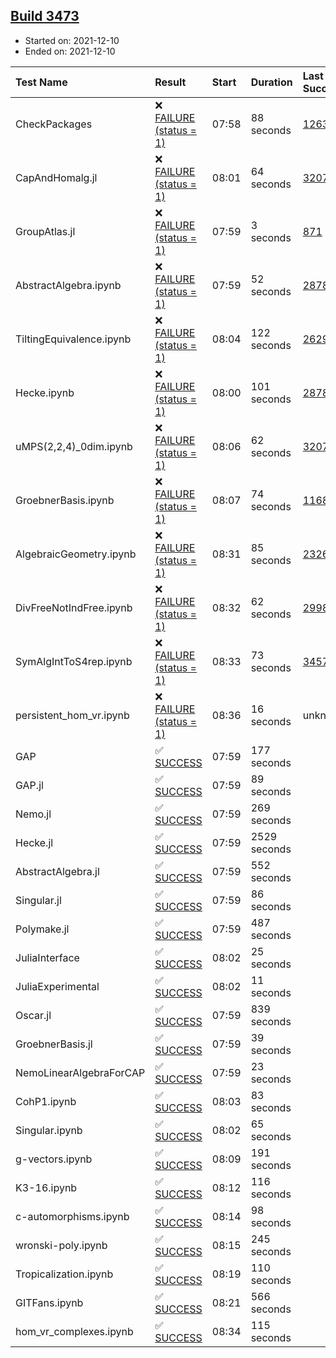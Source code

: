## [Build 3473](https://oscarci.mathematik.uni-kl.de/job/oscar-stable/3473/)

* Started on: 2021-12-10
* Ended on: 2021-12-10

| Test Name    | Result | Start | Duration | Last Success | First Failure |
|:-------------|:-------|:------|:---------|:-------------|:--------------|
| CheckPackages | ❌ [FAILURE (status = 1)](https://oscarci.mathematik.uni-kl.de/job/oscar-stable/3473/artifact/logs/build-3473/CheckPackages.log) | 07:58 | 88 seconds | [1263](https://oscarci.mathematik.uni-kl.de/job/oscar-stable/1263/) | [1264](https://oscarci.mathematik.uni-kl.de/job/oscar-stable/1264/) |
| CapAndHomalg.jl | ❌ [FAILURE (status = 1)](https://oscarci.mathematik.uni-kl.de/job/oscar-stable/3473/artifact/logs/build-3473/CapAndHomalg.jl.log) | 08:01 | 64 seconds | [3207](https://oscarci.mathematik.uni-kl.de/job/oscar-stable/3207/) | [3208](https://oscarci.mathematik.uni-kl.de/job/oscar-stable/3208/) |
| GroupAtlas.jl | ❌ [FAILURE (status = 1)](https://oscarci.mathematik.uni-kl.de/job/oscar-stable/3473/artifact/logs/build-3473/GroupAtlas.jl.log) | 07:59 | 3 seconds | [871](https://oscarci.mathematik.uni-kl.de/job/oscar-stable/871/) | [872](https://oscarci.mathematik.uni-kl.de/job/oscar-stable/872/) |
| AbstractAlgebra.ipynb | ❌ [FAILURE (status = 1)](https://oscarci.mathematik.uni-kl.de/job/oscar-stable/3473/artifact/logs/build-3473/AbstractAlgebra.ipynb.log) | 07:59 | 52 seconds | [2878](https://oscarci.mathematik.uni-kl.de/job/oscar-stable/2878/) | [2879](https://oscarci.mathematik.uni-kl.de/job/oscar-stable/2879/) |
| TiltingEquivalence.ipynb | ❌ [FAILURE (status = 1)](https://oscarci.mathematik.uni-kl.de/job/oscar-stable/3473/artifact/logs/build-3473/TiltingEquivalence.ipynb.log) | 08:04 | 122 seconds | [2629](https://oscarci.mathematik.uni-kl.de/job/oscar-stable/2629/) | [2630](https://oscarci.mathematik.uni-kl.de/job/oscar-stable/2630/) |
| Hecke.ipynb | ❌ [FAILURE (status = 1)](https://oscarci.mathematik.uni-kl.de/job/oscar-stable/3473/artifact/logs/build-3473/Hecke.ipynb.log) | 08:00 | 101 seconds | [2878](https://oscarci.mathematik.uni-kl.de/job/oscar-stable/2878/) | [2879](https://oscarci.mathematik.uni-kl.de/job/oscar-stable/2879/) |
| uMPS(2,2,4)_0dim.ipynb | ❌ [FAILURE (status = 1)](https://oscarci.mathematik.uni-kl.de/job/oscar-stable/3473/artifact/logs/build-3473/uMPS-2-2-4-_0dim.ipynb.log) | 08:06 | 62 seconds | [3207](https://oscarci.mathematik.uni-kl.de/job/oscar-stable/3207/) | [3208](https://oscarci.mathematik.uni-kl.de/job/oscar-stable/3208/) |
| GroebnerBasis.ipynb | ❌ [FAILURE (status = 1)](https://oscarci.mathematik.uni-kl.de/job/oscar-stable/3473/artifact/logs/build-3473/GroebnerBasis.ipynb.log) | 08:07 | 74 seconds | [1168](https://oscarci.mathematik.uni-kl.de/job/oscar-stable/1168/) | [1169](https://oscarci.mathematik.uni-kl.de/job/oscar-stable/1169/) |
| AlgebraicGeometry.ipynb | ❌ [FAILURE (status = 1)](https://oscarci.mathematik.uni-kl.de/job/oscar-stable/3473/artifact/logs/build-3473/AlgebraicGeometry.ipynb.log) | 08:31 | 85 seconds | [2326](https://oscarci.mathematik.uni-kl.de/job/oscar-stable/2326/) | [2327](https://oscarci.mathematik.uni-kl.de/job/oscar-stable/2327/) |
| DivFreeNotIndFree.ipynb | ❌ [FAILURE (status = 1)](https://oscarci.mathematik.uni-kl.de/job/oscar-stable/3473/artifact/logs/build-3473/DivFreeNotIndFree.ipynb.log) | 08:32 | 62 seconds | [2998](https://oscarci.mathematik.uni-kl.de/job/oscar-stable/2998/) | [2999](https://oscarci.mathematik.uni-kl.de/job/oscar-stable/2999/) |
| SymAlgIntToS4rep.ipynb | ❌ [FAILURE (status = 1)](https://oscarci.mathematik.uni-kl.de/job/oscar-stable/3473/artifact/logs/build-3473/SymAlgIntToS4rep.ipynb.log) | 08:33 | 73 seconds | [3457](https://oscarci.mathematik.uni-kl.de/job/oscar-stable/3457/) | [3458](https://oscarci.mathematik.uni-kl.de/job/oscar-stable/3458/) |
| persistent_hom_vr.ipynb | ❌ [FAILURE (status = 1)](https://oscarci.mathematik.uni-kl.de/job/oscar-stable/3473/artifact/logs/build-3473/persistent_hom_vr.ipynb.log) | 08:36 | 16 seconds | unknown | unknown |
| GAP | ✅ [SUCCESS](https://oscarci.mathematik.uni-kl.de/job/oscar-stable/3473/artifact/logs/build-3473/GAP.log) | 07:59 | 177 seconds |  |  |
| GAP.jl | ✅ [SUCCESS](https://oscarci.mathematik.uni-kl.de/job/oscar-stable/3473/artifact/logs/build-3473/GAP.jl.log) | 07:59 | 89 seconds |  |  |
| Nemo.jl | ✅ [SUCCESS](https://oscarci.mathematik.uni-kl.de/job/oscar-stable/3473/artifact/logs/build-3473/Nemo.jl.log) | 07:59 | 269 seconds |  |  |
| Hecke.jl | ✅ [SUCCESS](https://oscarci.mathematik.uni-kl.de/job/oscar-stable/3473/artifact/logs/build-3473/Hecke.jl.log) | 07:59 | 2529 seconds |  |  |
| AbstractAlgebra.jl | ✅ [SUCCESS](https://oscarci.mathematik.uni-kl.de/job/oscar-stable/3473/artifact/logs/build-3473/AbstractAlgebra.jl.log) | 07:59 | 552 seconds |  |  |
| Singular.jl | ✅ [SUCCESS](https://oscarci.mathematik.uni-kl.de/job/oscar-stable/3473/artifact/logs/build-3473/Singular.jl.log) | 07:59 | 86 seconds |  |  |
| Polymake.jl | ✅ [SUCCESS](https://oscarci.mathematik.uni-kl.de/job/oscar-stable/3473/artifact/logs/build-3473/Polymake.jl.log) | 07:59 | 487 seconds |  |  |
| JuliaInterface | ✅ [SUCCESS](https://oscarci.mathematik.uni-kl.de/job/oscar-stable/3473/artifact/logs/build-3473/JuliaInterface.log) | 08:02 | 25 seconds |  |  |
| JuliaExperimental | ✅ [SUCCESS](https://oscarci.mathematik.uni-kl.de/job/oscar-stable/3473/artifact/logs/build-3473/JuliaExperimental.log) | 08:02 | 11 seconds |  |  |
| Oscar.jl | ✅ [SUCCESS](https://oscarci.mathematik.uni-kl.de/job/oscar-stable/3473/artifact/logs/build-3473/Oscar.jl.log) | 07:59 | 839 seconds |  |  |
| GroebnerBasis.jl | ✅ [SUCCESS](https://oscarci.mathematik.uni-kl.de/job/oscar-stable/3473/artifact/logs/build-3473/GroebnerBasis.jl.log) | 07:59 | 39 seconds |  |  |
| NemoLinearAlgebraForCAP | ✅ [SUCCESS](https://oscarci.mathematik.uni-kl.de/job/oscar-stable/3473/artifact/logs/build-3473/NemoLinearAlgebraForCAP.log) | 07:59 | 23 seconds |  |  |
| CohP1.ipynb | ✅ [SUCCESS](https://oscarci.mathematik.uni-kl.de/job/oscar-stable/3473/artifact/logs/build-3473/CohP1.ipynb.log) | 08:03 | 83 seconds |  |  |
| Singular.ipynb | ✅ [SUCCESS](https://oscarci.mathematik.uni-kl.de/job/oscar-stable/3473/artifact/logs/build-3473/Singular.ipynb.log) | 08:02 | 65 seconds |  |  |
| g-vectors.ipynb | ✅ [SUCCESS](https://oscarci.mathematik.uni-kl.de/job/oscar-stable/3473/artifact/logs/build-3473/g-vectors.ipynb.log) | 08:09 | 191 seconds |  |  |
| K3-16.ipynb | ✅ [SUCCESS](https://oscarci.mathematik.uni-kl.de/job/oscar-stable/3473/artifact/logs/build-3473/K3-16.ipynb.log) | 08:12 | 116 seconds |  |  |
| c-automorphisms.ipynb | ✅ [SUCCESS](https://oscarci.mathematik.uni-kl.de/job/oscar-stable/3473/artifact/logs/build-3473/c-automorphisms.ipynb.log) | 08:14 | 98 seconds |  |  |
| wronski-poly.ipynb | ✅ [SUCCESS](https://oscarci.mathematik.uni-kl.de/job/oscar-stable/3473/artifact/logs/build-3473/wronski-poly.ipynb.log) | 08:15 | 245 seconds |  |  |
| Tropicalization.ipynb | ✅ [SUCCESS](https://oscarci.mathematik.uni-kl.de/job/oscar-stable/3473/artifact/logs/build-3473/Tropicalization.ipynb.log) | 08:19 | 110 seconds |  |  |
| GITFans.ipynb | ✅ [SUCCESS](https://oscarci.mathematik.uni-kl.de/job/oscar-stable/3473/artifact/logs/build-3473/GITFans.ipynb.log) | 08:21 | 566 seconds |  |  |
| hom_vr_complexes.ipynb | ✅ [SUCCESS](https://oscarci.mathematik.uni-kl.de/job/oscar-stable/3473/artifact/logs/build-3473/hom_vr_complexes.ipynb.log) | 08:34 | 115 seconds |  |  |
